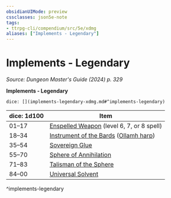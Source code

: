 ```yaml
---
obsidianUIMode: preview
cssclasses: json5e-note
tags:
- ttrpg-cli/compendium/src/5e/xdmg
aliases: ["Implements - Legendary"]
---
```

# Implements - Legendary
*Source: Dungeon Master's Guide (2024) p. 329* 

**Implements - Legendary**

`dice: [](implements-legendary-xdmg.md#^implements-legendary)`

| dice: 1d100 | Item |
|-------------|------|
| 01–17 | [Enspelled Weapon](3-Mechanics/CLI/items/enspelled-weapon-xdmg.md) (level 6, 7, or 8 spell) |
| 18–34 | [Instrument of the Bards](3-Mechanics/CLI/items/instrument-of-the-bards-xdmg.md) ([Ollamh harp](3-Mechanics/CLI/items/instrument-of-the-bards-ollamh-harp-xdmg.md)) |
| 35–54 | [Sovereign Glue](3-Mechanics/CLI/items/sovereign-glue-xdmg.md) |
| 55–70 | [Sphere of Annihilation](3-Mechanics/CLI/items/sphere-of-annihilation-xdmg.md) |
| 71–83 | [Talisman of the Sphere](3-Mechanics/CLI/items/talisman-of-the-sphere-xdmg.md) |
| 84–00 | [Universal Solvent](3-Mechanics/CLI/items/universal-solvent-xdmg.md) |
^implements-legendary